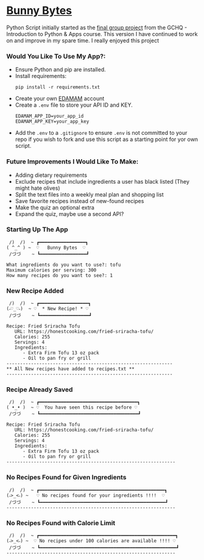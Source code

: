 # <ins>Bunny Bytes</ins>

Python Script initially started as the [final group project](https://github.com/Ashley-Edge/Introduction_to_Python/tree/main/Session_6) from the GCHQ - Introduction to Python & Apps course. This version I have continued to work on and improve in my spare time. I really enjoyed this project

### Would You Like To Use My App?:
- Ensure Python and pip are installed.
- Install requirements:
    ```
  pip install -r requirements.txt
  ```
- Create your own [EDAMAM](https://developer.edamam.com/edamam-docs-recipe-api) account 
- Create a `.env` file to store your API ID and KEY.
    ```
    EDAMAM_APP_ID=your_app_id
    EDAMAM_APP_KEY=your_app_key
  ```
- Add the `.env` to a `.gitignore` to ensure `.env` is not committed to your repo if you wish to fork and use this script as a starting point for yor own script.
### Future Improvements I Would Like To Make:
- Adding dietary requirements
- Exclude recipes that include ingredients a user has black listed (They might hate olives)
- Split the text files into a weekly meal plan and shopping list
- Save favorite recipes instead of new-found recipes
- Make the quiz an optional extra
- Expand the quiz, maybe use a second API?
### Starting Up The App
```
 /)  /)  ~ ┏━━━━━━━━━━━━━━━━━┓
( ^_^ ) ~  ♡   Bunny Bytes  ♡
 /づづ    ~ ┗━━━━━━━━━━━━━━━━━┛

What ingredients do you want to use?: tofu
Maximum calories per serving: 300
How many recipes do you want to see?: 1
```
### New Recipe Added
```
 /)  /)  ~ ┏━━━━━━━━━━━━━━━━━━┓
(˶♡_♡˶)  ~ ♡  * New Recipe! * ♡
 /づづ    ~ ┗━━━━━━━━━━━━━━━━━━┛

Recipe: Fried Sriracha Tofu
   URL: https://honestcooking.com/fried-sriracha-tofu/
   Calories: 255
   Servings: 4
   Ingredients:
      - Extra Firm Tofu 13 oz pack
      - Oil to pan fry or grill
-------------------------------------------------------------
** All New recipes have added to recipes.txt **
-------------------------------------------------------------
```
### Recipe Already Saved
```
 /)  /)  ~ ┏━━━━━━━━━━━━━━━━━━━━━━━━━━━━━━━━━━━━┓
( •_• )  ~ ♡  You have seen this recipe before ♡
 /づづ    ~ ┗━━━━━━━━━━━━━━━━━━━━━━━━━━━━━━━━━━━━┛

Recipe: Fried Sriracha Tofu
   URL: https://honestcooking.com/fried-sriracha-tofu/
   Calories: 255
   Servings: 4
   Ingredients:
      - Extra Firm Tofu 13 oz pack
      - Oil to pan fry or grill
--------------------------------------------------------------
```
### No Recipes Found for Given Ingredients
```
 /)  /)  ~ ┏━━━━━━━━━━━━━━━━━━━━━━━━━━━━━━━━━━━━━━━━━━━━━━┓
(˶>_<˶) ~   ♡ No recipes found for your ingredients !!!!  ♡
 /づづ    ~ ┗━━━━━━━━━━━━━━━━━━━━━━━━━━━━━━━━━━━━━━━━━━━━━━┛
--------------------------------------------------------------
```
### No Recipes Found with Calorie Limit
```
 /)  /)  ~ ┏━━━━━━━━━━━━━━━━━━━━━━━━━━━━━━━━━━━━━━━━━━━━━━━━━━┓
(˶>_<˶) ~  ♡ No recipes under 100 calories are available !!!! ♡
 /づづ    ~ ┗━━━━━━━━━━━━━━━━━━━━━━━━━━━━━━━━━━━━━━━━━━━━━━━━━━┛
--------------------------------------------------------------
```
